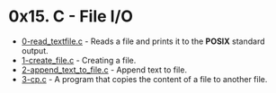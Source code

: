 # 0x15. C - File I/O

- [0-read_textfile.c](https://github.com/CharlesMariga/alx-low_level_programming/blob/main/0x15-file_io/0-read_textfile.c) - Reads a file and prints it to the **POSIX** standard output.
- [1-create_file.c](https://github.com/CharlesMariga/alx-low_level_programming/blob/main/0x15-file_io/1-create_file.c) - Creating a file.
- [2-append_text_to_file.c](https://github.com/CharlesMariga/alx-low_level_programming/blob/main/0x15-file_io/2-append_text_to_file.c) - Append text to file.
- [3-cp.c]() - A program that copies the content of a file to another file.
